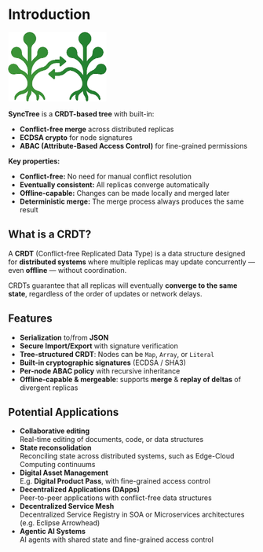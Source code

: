 # Introduction

![SyncTree logo](./logo.png)

**SyncTree** is a **CRDT-based tree** with built-in:

- **Conflict-free merge** across distributed replicas  
- **ECDSA crypto** for node signatures  
- **ABAC (Attribute-Based Access Control)** for fine-grained permissions  

**Key properties:**

- **Conflict-free:** No need for manual conflict resolution
- **Eventually consistent:** All replicas converge automatically
- **Offline-capable:** Changes can be made locally and merged later
- **Deterministic merge:** The merge process always produces the same result

## What is a CRDT?
A **CRDT** (Conflict-free Replicated Data Type) is a data structure designed for **distributed systems** where multiple replicas may update concurrently — even **offline** — without coordination.

CRDTs guarantee that all replicas will eventually **converge to the same state**, regardless of the order of updates or network delays.

## Features
- **Serialization** to/from **JSON**
- **Secure Import/Export** with signature verification
- **Tree-structured CRDT**: Nodes can be `Map`, `Array`, or `Literal`
- **Built-in cryptographic signatures** (ECDSA / SHA3)
- **Per-node ABAC policy** with recursive inheritance
- **Offline-capable & mergeable**: supports **merge** & **replay of deltas** of divergent replicas

## Potential Applications
- **Collaborative editing**  
  Real-time editing of documents, code, or data structures
- **State reconsolidation**  
  Reconciling state across distributed systems, such as Edge-Cloud Computing continuums
- **Digital Asset Management**  
  E.g. **Digital Product Pass**, with fine-grained access control
- **Decentralized Applications (DApps)**  
  Peer-to-peer applications with conflict-free data structures
- **Decentralized Service Mesh**  
  Decentralized Service Registry in SOA or Microservices architectures (e.g. Eclipse Arrowhead)
- **Agentic AI Systems**  
  AI agents with shared state and fine-grained access control
